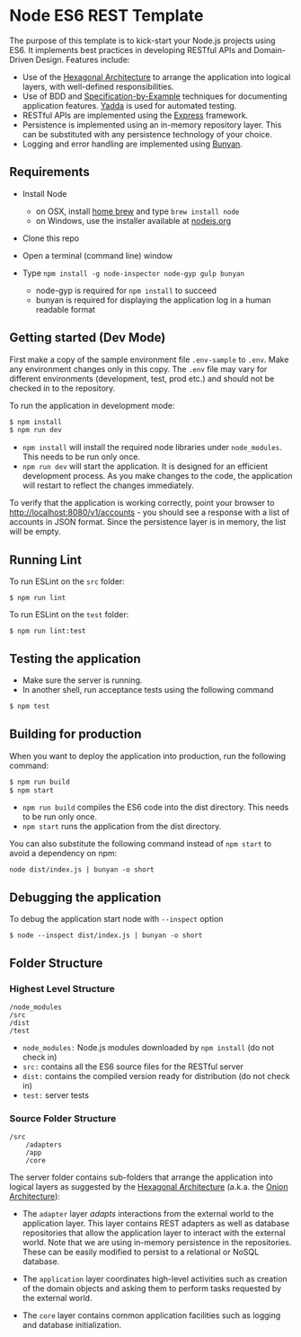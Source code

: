 Node ES6 REST Template
======================
The purpose of this template is to kick-start your Node.js projects using ES6. It implements best practices in developing RESTful APIs and Domain-Driven Design. Features include:
- Use of the [Hexagonal Architecture](http://alistair.cockburn.us/Hexagonal+architecture) to arrange the application into logical layers, with well-defined responsibilities.
- Use of BDD and [Specification-by-Example](http://specificationbyexample.com/) techniques for documenting application features. [Yadda](https://github.com/acuminous/yadda) is used for automated testing.
- RESTful APIs are implemented using the [Express](http://expressjs.com/) framework.
- Persistence is implemented using an in-memory repository layer. This can be substituted with any persistence technology of your choice.
- Logging and error handling are implemented using [Bunyan](https://github.com/trentm/node-bunyan).

Requirements
------------
- Install Node
    - on OSX, install [home brew](http://brew.sh/) and type `brew install node`
    - on Windows, use the installer available at [nodejs.org](http://nodejs.org/)

- Clone this repo

- Open a terminal (command line) window

- Type `npm install -g node-inspector node-gyp gulp bunyan`
    - node-gyp is required for `npm install` to succeed
    - bunyan is required for displaying the application log in a human readable format

Getting started (Dev Mode)
--------------------------
First make a copy of the sample environment file `.env-sample` to `.env`. Make any environment changes only in this copy. The `.env` file may vary for different environments (development, test, prod etc.) and should not be checked in to the repository. 

To run the application in development mode:
```bash
$ npm install
$ npm run dev
```

- `npm install` will install the required node libraries under `node_modules`. This needs to be run only once.
- `npm run dev` will start the application. It is designed for an efficient development process. As you make changes to the code, the application will restart to reflect the changes immediately.

To verify that the application is working correctly, point your browser to [http://localhost:8080/v1/accounts](http://localhost:8080/v1/accounts) - you should see a response with a list of accounts in JSON format. Since the persistence layer is in memory, the list will be empty.

Running Lint
------------
To run ESLint on the `src` folder:

    $ npm run lint

To run ESLint on the `test` folder:

    $ npm run lint:test

Testing the application
-----------------------
- Make sure the server is running.
- In another shell, run acceptance tests using the following command

```bash
$ npm test
```

Building for production
-----------------------
When you want to deploy the application into production, run the following command:

```bash
$ npm run build
$ npm start
```

- `npm run build` compiles the ES6 code into the dist directory. This needs to be run only once.
- `npm start` runs the application from the dist directory.

You can also substitute the following command instead of `npm start` to avoid a dependency on npm:

    node dist/index.js | bunyan -o short

Debugging the application
-------------------------
To debug the application start node with `--inspect` option

    $ node --inspect dist/index.js | bunyan -o short
    
Folder Structure
----------------

### Highest Level Structure

```
/node_modules
/src
/dist
/test
```

- `node_modules:` Node.js modules downloaded by `npm install` (do not check in)
- `src:` contains all the ES6 source files for the RESTful server
- `dist:` contains the compiled version ready for distribution (do not check in)
- `test:` server tests

### Source Folder Structure

```
/src
    /adapters
    /app
    /core
```

The server folder contains sub-folders that arrange the application into logical layers as suggested by the [Hexagonal Architecture](http://alistair.cockburn.us/Hexagonal+architecture) (a.k.a. the [Onion Architecture](http://jeffreypalermo.com/blog/the-onion-architecture-part-1/)):

- The `adapter` layer *adapts* interactions from the external world to the application layer. This layer contains REST adapters as well as database repositories that allow the application layer to interact with the external world. Note that we are using in-memory persistence in the repositories. These can be easily modified to persist to a relational or NoSQL database.

- The `application` layer coordinates high-level activities such as creation of the domain objects and asking them to perform tasks requested by the external world.

- The `core` layer contains common application facilities such as logging and database initialization.


